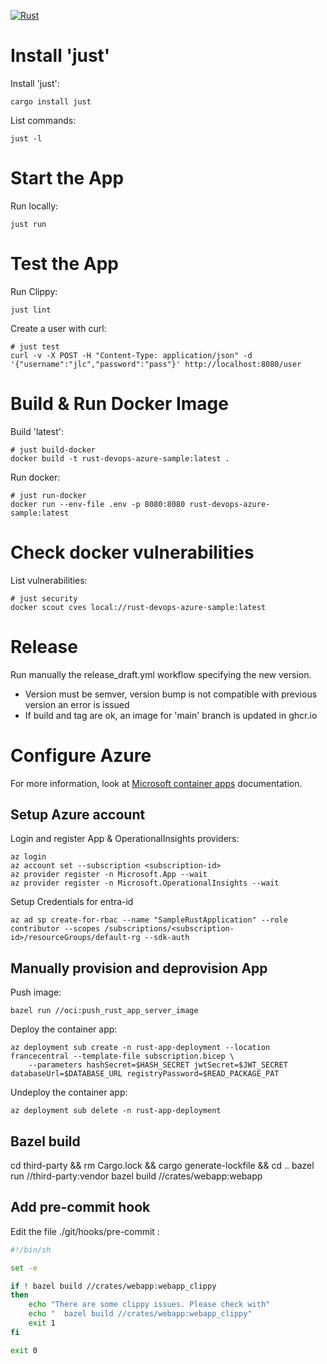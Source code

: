 [![Rust](https://github.com/jlcanela/rust-devops-azure-sample/actions/workflows/rust.yml/badge.svg)](https://github.com/jlcanela/rust-devops-azure-sample/actions/workflows/rust.yml)

# Install 'just'

Install 'just': 
```
cargo install just
```

List commands:
```
just -l
```

# Start the App

Run locally:
```
just run
```

# Test the App 

Run Clippy: 
```
just lint
```

Create a user with curl:
```
# just test
curl -v -X POST -H "Content-Type: application/json" -d '{"username":"jlc","password":"pass"}' http://localhost:8080/user
```

# Build & Run Docker Image

Build 'latest':
```
# just build-docker
docker build -t rust-devops-azure-sample:latest .
```

Run docker:
```
# just run-docker
docker run --env-file .env -p 8080:8080 rust-devops-azure-sample:latest
```

# Check docker vulnerabilities

List vulnerabilities:
```
# just security
docker scout cves local://rust-devops-azure-sample:latest
```

# Release

Run manually the release_draft.yml workflow specifying the new version. 
- Version must be semver, version bump is not compatible with previous version an error is issued
- If build and tag are ok, an image for 'main' branch is updated in ghcr.io

# Configure Azure

For more information, look at [Microsoft container apps](https://learn.microsoft.com/en-us/azure/container-apps/tutorial-code-to-cloud?tabs=bash%2Ccsharp&pivots=acr-remote) documentation.

## Setup Azure account

Login and register App & OperationalInsights providers:
```
az login
az account set --subscription <subscription-id>
az provider register -n Microsoft.App --wait
az provider register -n Microsoft.OperationalInsights --wait
```

Setup Credentials for entra-id
```
az ad sp create-for-rbac --name "SampleRustApplication" --role contributor --scopes /subscriptions/<subscription-id>/resourceGroups/default-rg --sdk-auth
```

## Manually provision and deprovision App

Push image: 
```
bazel run //oci:push_rust_app_server_image
```

Deploy the container app:
```
az deployment sub create -n rust-app-deployment --location francecentral --template-file subscription.bicep \
    --parameters hashSecret=$HASH_SECRET jwtSecret=$JWT_SECRET databaseUrl=$DATABASE_URL registryPassword=$READ_PACKAGE_PAT
```

Undeploy the container app:
```
az deployment sub delete -n rust-app-deployment
```

## Bazel build 

cd third-party && rm Cargo.lock && cargo generate-lockfile && cd ..
bazel run //third-party:vendor
bazel build //crates/webapp:webapp

## Add pre-commit hook

Edit the file ./git/hooks/pre-commit :
``` bash
#!/bin/sh

set -e

if ! bazel build //crates/webapp:webapp_clippy
then
    echo "There are some clippy issues. Please check with"
    echo "  bazel build //crates/webapp:webapp_clippy"
    exit 1
fi

exit 0
```
